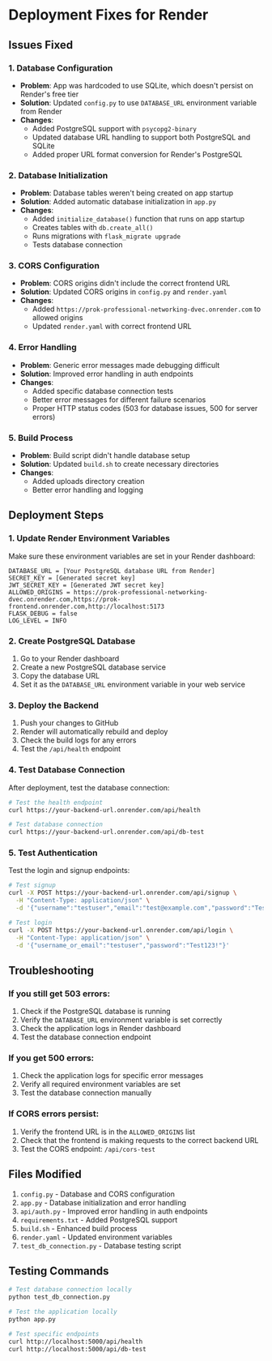 # Deployment Fixes for Render

## Issues Fixed

### 1. Database Configuration
- **Problem**: App was hardcoded to use SQLite, which doesn't persist on Render's free tier
- **Solution**: Updated `config.py` to use `DATABASE_URL` environment variable from Render
- **Changes**: 
  - Added PostgreSQL support with `psycopg2-binary`
  - Updated database URL handling to support both PostgreSQL and SQLite
  - Added proper URL format conversion for Render's PostgreSQL

### 2. Database Initialization
- **Problem**: Database tables weren't being created on app startup
- **Solution**: Added automatic database initialization in `app.py`
- **Changes**:
  - Added `initialize_database()` function that runs on app startup
  - Creates tables with `db.create_all()`
  - Runs migrations with `flask_migrate upgrade`
  - Tests database connection

### 3. CORS Configuration
- **Problem**: CORS origins didn't include the correct frontend URL
- **Solution**: Updated CORS origins in `config.py` and `render.yaml`
- **Changes**:
  - Added `https://prok-professional-networking-dvec.onrender.com` to allowed origins
  - Updated `render.yaml` with correct frontend URL

### 4. Error Handling
- **Problem**: Generic error messages made debugging difficult
- **Solution**: Improved error handling in auth endpoints
- **Changes**:
  - Added specific database connection tests
  - Better error messages for different failure scenarios
  - Proper HTTP status codes (503 for database issues, 500 for server errors)

### 5. Build Process
- **Problem**: Build script didn't handle database setup
- **Solution**: Updated `build.sh` to create necessary directories
- **Changes**:
  - Added uploads directory creation
  - Better error handling and logging

## Deployment Steps

### 1. Update Render Environment Variables
Make sure these environment variables are set in your Render dashboard:

```
DATABASE_URL = [Your PostgreSQL database URL from Render]
SECRET_KEY = [Generated secret key]
JWT_SECRET_KEY = [Generated JWT secret key]
ALLOWED_ORIGINS = https://prok-professional-networking-dvec.onrender.com,https://prok-frontend.onrender.com,http://localhost:5173
FLASK_DEBUG = false
LOG_LEVEL = INFO
```

### 2. Create PostgreSQL Database
1. Go to your Render dashboard
2. Create a new PostgreSQL database service
3. Copy the database URL
4. Set it as the `DATABASE_URL` environment variable in your web service

### 3. Deploy the Backend
1. Push your changes to GitHub
2. Render will automatically rebuild and deploy
3. Check the build logs for any errors
4. Test the `/api/health` endpoint

### 4. Test Database Connection
After deployment, test the database connection:

```bash
# Test the health endpoint
curl https://your-backend-url.onrender.com/api/health

# Test database connection
curl https://your-backend-url.onrender.com/api/db-test
```

### 5. Test Authentication
Test the login and signup endpoints:

```bash
# Test signup
curl -X POST https://your-backend-url.onrender.com/api/signup \
  -H "Content-Type: application/json" \
  -d '{"username":"testuser","email":"test@example.com","password":"Test123!"}'

# Test login
curl -X POST https://your-backend-url.onrender.com/api/login \
  -H "Content-Type: application/json" \
  -d '{"username_or_email":"testuser","password":"Test123!"}'
```

## Troubleshooting

### If you still get 503 errors:
1. Check if the PostgreSQL database is running
2. Verify the `DATABASE_URL` environment variable is set correctly
3. Check the application logs in Render dashboard
4. Test the database connection endpoint

### If you get 500 errors:
1. Check the application logs for specific error messages
2. Verify all required environment variables are set
3. Test the database connection manually

### If CORS errors persist:
1. Verify the frontend URL is in the `ALLOWED_ORIGINS` list
2. Check that the frontend is making requests to the correct backend URL
3. Test the CORS endpoint: `/api/cors-test`

## Files Modified

1. `config.py` - Database and CORS configuration
2. `app.py` - Database initialization and error handling
3. `api/auth.py` - Improved error handling in auth endpoints
4. `requirements.txt` - Added PostgreSQL support
5. `build.sh` - Enhanced build process
6. `render.yaml` - Updated environment variables
7. `test_db_connection.py` - Database testing script

## Testing Commands

```bash
# Test database connection locally
python test_db_connection.py

# Test the application locally
python app.py

# Test specific endpoints
curl http://localhost:5000/api/health
curl http://localhost:5000/api/db-test
``` 